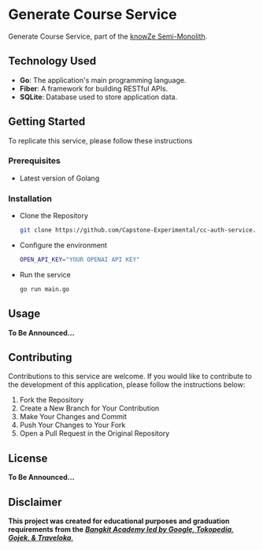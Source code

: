 # Generate Course Service

Generate Course Service, part of the [knowZe Semi-Monolith](https://github.com/Capstone-Experimental/cc-knowze-semi-monolith).

## Technology Used

- **Go**: The application's main programming language.
- **Fiber**: A framework for building RESTful APIs.
- **SQLite**: Database used to store application data.

## Getting Started

To replicate this service, please follow these instructions

### Prerequisites

* Latest version of Golang

### Installation
- Clone the Repository
    
    ```sh
    git clone https://github.com/Capstone-Experimental/cc-auth-service.git
    ```
- Configure the environment
    
    ```sh
    OPEN_API_KEY="YOUR OPENAI API KEY"
    ```
- Run the service
    
    ```sh
    go run main.go
    ```

## Usage

**To Be Announced...**

## Contributing

Contributions to this service are welcome. If you would like to contribute to the development of this application, please follow the instructions below:

1. Fork the Repository
2. Create a New Branch for Your Contribution
3. Make Your Changes and Commit
4. Push Your Changes to Your Fork
5. Open a Pull Request in the Original Repository

## License

**To Be Announced...**

## Disclaimer
**This project was created for educational purposes and graduation requirements from the** [**_Bangkit Academy led by Google, Tokopedia, Gojek, & Traveloka_**.](https://www.linkedin.com/company/bangkit-academy/mycompany/)
